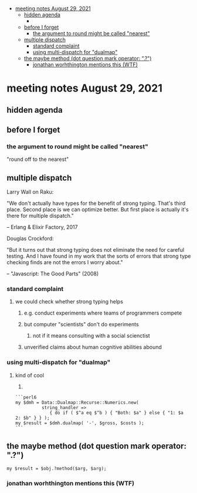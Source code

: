 - [meeting notes August 29, 2021](#orgb1da30f)
  - [hidden agenda](#org7d55c0a)
    - [](#org657c2d9)
  - [before I forget](#org54c5b41)
    - [the argument to round might be called "nearest"](#orgb287069)
  - [multiple dispatch](#org72f75dd)
    - [standard complaint](#orgd1894ac)
    - [using multi-dispatch for "dualmap"](#org7b9926f)
  - [the maybe method (dot question mark operator: ".?")](#org9960226)
    - [jonathan worhthington mentions this (WTF)](#orgc883b7d)


<a id="orgb1da30f"></a>

# meeting notes August 29, 2021


<a id="org7d55c0a"></a>

## hidden agenda


<a id="org657c2d9"></a>

### 


<a id="org54c5b41"></a>

## before I forget


<a id="orgb287069"></a>

### the argument to round might be called "nearest"

"round off to the nearest"


<a id="org72f75dd"></a>

## multiple dispatch

Larry Wall on Raku:

"We don't actually have types for the benefit of strong typing. That's third place. Second place is we can optimize better. But first place is actually it's there for multiple dispatch."

&#x2013; Erlang & Elixir Factory, 2017

Douglas Crockford:

"But it turns out that strong typing does not eliminate the need for careful testing. And I have found in my work that the sorts of errors that strong type checking finds are not the errors I worry about."

&#x2013; "Javascript: The Good Parts" (2008)


<a id="orgd1894ac"></a>

### standard complaint

1.  we could check whether strong typing helps

    1.  e.g. conduct experiments where teams of programmers compete
    
    2.  but computer "scientists" don't do experiments
    
        1.  not if it means consulting with a social scienctist
    
    3.  unverified claims about human cognitive abilities abound


<a id="org7b9926f"></a>

### using multi-dispatch for "dualmap"

1.  kind of cool

    1.  
    
        ```perl6
        my $dmh = Data::Dualmap::Recurse::Numerics.new( 
                  string_handler => 
                     { do if ( $^a eq $^b ) { "Both: $a" } else { "1: $a  2: $b" } } );
        my $result = $dmh.dualmap( '-', $gross, $costs );
        ```


<a id="org9960226"></a>

## the maybe method (dot question mark operator: ".?")

```perl6
my $result = $obj.?method($arg, $arg);
```


<a id="orgc883b7d"></a>

### jonathan worhthington mentions this (WTF)
